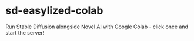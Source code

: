 # sd-easylized-colab
Run Stable Diffusion alongside Novel AI with Google Colab - click once and start the server!
